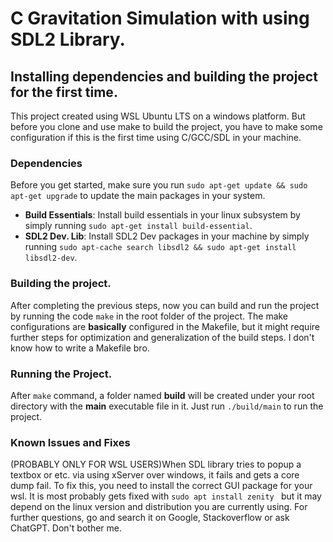 # C Gravitation Simulation with using SDL2 Library.

## **Installing dependencies and building the project for the first time**.
This project created using WSL Ubuntu LTS on a windows platform. But before you clone and use make to build the project, you have to make some configuration if this is the first time using C/GCC/SDL in your machine.



### **Dependencies**
Before you get started, make sure you run ```sudo apt-get update && sudo apt-get upgrade``` to update the main packages in your system.
- **Build Essentials**: Install build essentials in your linux subsystem by simply running ```sudo apt-get install build-essential```.
- **SDL2 Dev. Lib**: Install SDL2 Dev packages in your machine by simply running ```sudo apt-cache search libsdl2 && sudo apt-get install libsdl2-dev```.



### **Building the project**.
After completing the previous steps, now you can build and run the project by running the code ```make``` in the root folder of the project. The make configurations are __basically__ configured in the Makefile, but it might require further steps for optimization and generalization of the build steps. I don't know how to write a Makefile bro.

### **Running the Project**.
After ```make``` command, a folder named __build__ will be created under your root directory with the __main__ executable file in it. Just run ```./build/main``` to run the project.


### **Known Issues and Fixes**
(PROBABLY ONLY FOR WSL USERS)When SDL library tries to popup a textbox or etc. via using xServer over windows, it fails and gets a core dump fail. To fix this, you need to install the correct GUI package for your wsl. It is most probably gets fixed with  ```sudo apt install zenity ``` but it may depend on the linux version and distribution you are currently using. For further questions, go and search it on Google, Stackoverflow or ask ChatGPT. Don't bother me. 